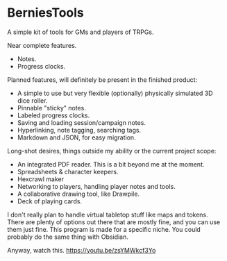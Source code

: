 # BerniesTools
 A simple kit of tools for GMs and players of TRPGs.

Near complete features.
- Notes.
- Progress clocks.


Planned features, will definitely be present in the finished product:
- A simple to use but very flexible (optionally) physically simulated 3D dice roller.
- Pinnable "sticky" notes.
- Labeled progress clocks.
- Saving and loading session/campaign notes.
 - Hyperlinking, note tagging, searching tags.
 - Markdown and JSON, for easy migration.

Long-shot desires, things outside my ability or the current project scope:
- An integrated PDF reader. This is a bit beyond me at the moment.
- Spreadsheets & character keepers.
- Hexcrawl maker
- Networking to players, handling player notes and tools.
 - A collaborative drawing tool, like Drawpile.
 - Deck of playing cards.

I don't really plan to handle virtual tabletop stuff like maps and tokens. There are plenty of options out there that are mostly fine, and you can use them just fine. This program is made for a specific niche. You could probably do the same thing with Obsidian. 


Anyway, watch this. https://youtu.be/zsYMWkcf3Yo
